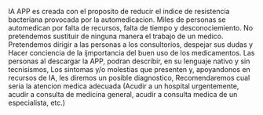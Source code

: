 IA APP es creada con el proposito de reducir el indice de resistencia bacteriana provocada por la automedicacion. 
Miles de personas se automedican por falta de recursos, falta de tiempo y desconociemiento. 
No pretendemos sustituir de ninguna manera el trabajo de un medico. 
Pretendemos dirigir a las personas a los consultorios, despejar sus dudas y
Hacer conciencia de la ijmportancia del buen uso de los medicamentos. 
Las personas al descargar la APP, podran describir, en su lenguaje nativo y sin tecnisismos, 
Los sintomas y/o molestias que presenten y, apoyandonos en recursos de IA, les diremos un posible diagnostico, 
Recomendaremos cual seria la atencion medica adecuada (Acudir a un hospital urgentemente, acudir a consulta de medicina general,
acudir a consulta medica de un especialista, etc.) 
